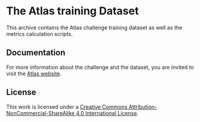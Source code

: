 # The Atlas training Dataset

This archive contains the Atlas challenge training dataset as well as the metrics calculation scripts.


## Documentation

For more information about the challenge and the dataset, you are invited to visit the [Atlas website](https://atlas-challenge.u-bourgogne.fr).


## License

This work is licensed under a [Creative Commons Attribution-NonCommercial-ShareAlike 4.0 International License](http://creativecommons.org/licenses/by-nc-sa/4.0/).


